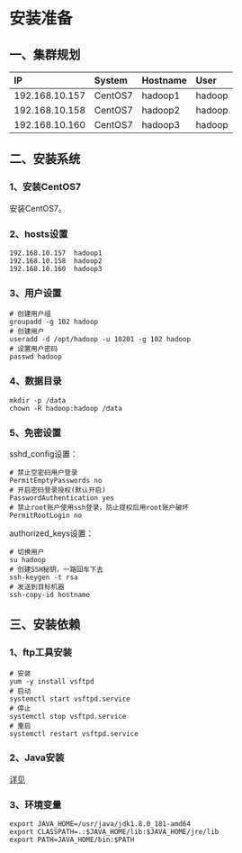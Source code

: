 # 安装准备

## 一、集群规划

|IP             |System  |Hostname |User  |
|:--------------|:-------|:--------|:-----|
|192.168.10.157 |CentOS7 |hadoop1  |hadoop|
|192.168.10.158 |CentOS7 |hadoop2  |hadoop|
|192.168.10.160 |CentOS7 |hadoop3  |hadoop|

## 二、安装系统

### 1、安装CentOS7

安装CentOS7。

### 2、hosts设置

```
192.168.10.157  hadoop1
192.168.10.158  hadoop2
192.168.10.160  hadoop3
```

### 3、用户设置

```
# 创建用户组
groupadd -g 102 hadoop
# 创建用户
useradd -d /opt/hadoop -u 10201 -g 102 hadoop
# 设置用户密码
passwd hadoop
```

### 4、数据目录

```
mkdir -p /data
chown -R hadoop:hadoop /data
```

### 5、免密设置

sshd_config设置：

```
# 禁止空密码用户登录
PermitEmptyPasswords no
# 开启密码登录授权(默认开启)
PasswordAuthentication yes
# 禁止root账户使用ssh登录，防止提权后用root账户破坏
PermitRootLogin no
```

authorized_keys设置：

```
# 切换用户
su hadoop
# 创建SSH秘钥，一路回车下去
ssh-keygen -t rsa
# 发送到目标机器
ssh-copy-id hostname
```

## 三、安装依赖

### 1、ftp工具安装

```
# 安装
yum -y install vsftpd
# 启动
systemctl start vsftpd.service
# 停止
systemctl stop vsftpd.service
# 重启
systemctl restart vsftpd.service
```

### 2、Java安装

[详见](../centos7/java-install)

### 3、环境变量

```
export JAVA_HOME=/usr/java/jdk1.8.0_181-amd64
export CLASSPATH=.:$JAVA_HOME/lib:$JAVA_HOME/jre/lib
export PATH=JAVA_HOME/bin:$PATH
```


